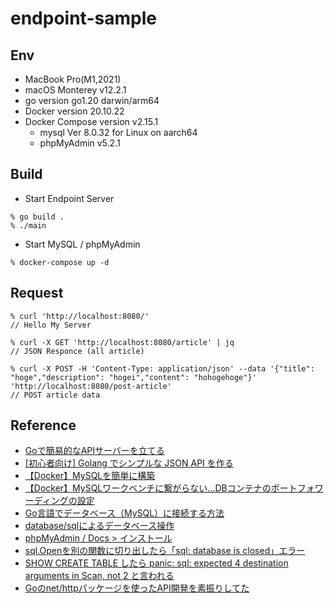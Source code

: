 # endpoint-sample

## Env

- MacBook Pro(M1,2021)
- macOS Monterey v12.2.1
- go version go1.20 darwin/arm64
- Docker version 20.10.22
- Docker Compose version v2.15.1
  - mysql  Ver 8.0.32 for Linux on aarch64
  - phpMyAdmin v5.2.1

## Build

- Start Endpoint Server

```shell
% go build .
% ./main
```

- Start MySQL / phpMyAdmin

```shell
% docker-compose up -d
```

## Request

```shell
% curl 'http://localhost:8080/'
// Hello My Server

% curl -X GET 'http://localhost:8080/article' | jq
// JSON Responce (all article)

% curl -X POST -H 'Content-Type: application/json' --data '{"title": "hoge","description": "hogei","content": "hohogehoge"}' 'http://localhost:8080/post-article'
// POST article data
```

## Reference

- [Goで簡易的なAPIサーバーを立てる](https://qiita.com/entaku0818/items/c29add790718c215381e)
- [[初心者向け] Golang でシンプルな JSON API を作る](https://zenn.dev/tatsurom/articles/golang-simple-json-api)
- [【Docker】MySQLを簡単に構築](https://zenn.dev/re24_1986/articles/153cdc5db96dc0)
- [【Docker】MySQLワークベンチに繋がらない…DBコンテナのポートフォワーディングの設定](https://qiita.com/ryuji-oda/items/c3ed1b86fe0c1f2b9058)
- [Go言語でデータベース（MySQL）に接続する方法](https://nishinatoshiharu.com/connect-go-database/)
- [database/sqlによるデータベース操作](https://www.wakuwakubank.com/posts/869-go-database-sql/#index_id5)
- [phpMyAdmin / Docs > インストール](https://docs.phpmyadmin.net/ja/latest/setup.html)
- [sql.Openを別の関数に切り出したら「sql: database is closed」エラー](https://qiita.com/obr-note/items/7e4cb141a86cb7c58388)
- [SHOW CREATE TABLE したら panic: sql: expected 4 destination arguments in Scan, not 2 と言われる](https://qiita.com/yuya_takeyama/items/ea688bba37d935e1e510)
- [Goのnet/httpパッケージを使ったAPI開発を素振りしてた](https://yuzu441.hateblo.jp/entry/2019/01/31/232445)